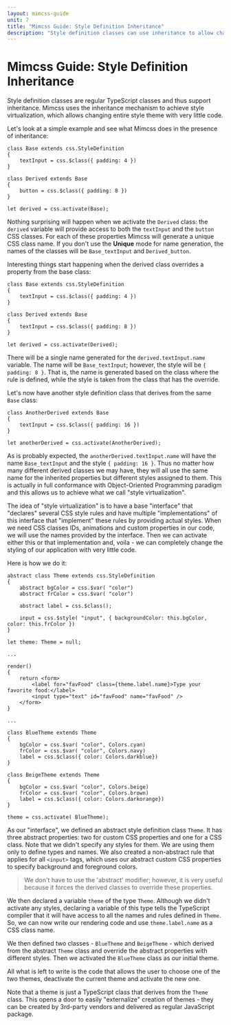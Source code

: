 ```yaml
---
layout: mimcss-guide
unit: 7
title: "Mimcss Guide: Style Definition Inheritance"
description: "Style definition classes can use inheritance to allow changing visual aspects of the application without changing its HTML code."
---
```


# Mimcss Guide: Style Definition Inheritance

Style definition classes are regular TypeScript classes and thus support inheritance. Mimcss uses the inheritance mechanism to achieve style virtualization, which allows changing entire style theme with very little code.

Let's look at a simple example and see what Mimcss does in the presence of inheritance:

```tsx
class Base extends css.StyleDefinition
{
    textInput = css.$class({ padding: 4 })
}

class Derived extends Base
{
    button = css.$class({ padding: 8 })
}

let derived = css.activate(Base);
```

Nothing surprising will happen when we activate the `Derived` class: the `derived` variable will provide access to both the `textInput` and the `button` CSS classes. For each of these properties Mimcss will generate a unique CSS class name. If you don't use the **Unique** mode for name generation, the names of the classes will be `Base_textInput` and `Derived_button`.

Interesting things start happening when the derived class overrides a property from the base class:

```tsx
class Base extends css.StyleDefinition
{
    textInput = css.$class({ padding: 4 })
}

class Derived extends Base
{
    textInput = css.$class({ padding: 8 })
}

let derived = css.activate(Derived);
```

There will be a single name generated for the `derived.textInput.name` variable. The name will be `Base_textInput`; however, the style will be `{ padding: 8 }`. That is, the name is generated based on the class where the rule is defined, while the style is taken from the class that has the override.

Let's now have another style definition class that derives from the same `Base` class:

```tsx
class AnotherDerived extends Base
{
    textInput = css.$class({ padding: 16 })
}

let anotherDerived = css.activate(AnotherDerived);
```

As is probably expected, the `anotherDerived.textInput.name` will have the name `Base_textInput` and the style `{ padding: 16 }`. Thus no matter how many different derived classes we may have, they will all use the same name for the inherited properties but different styles assigned to them. This is actually in full conformance with Object-Oriented Programming paradigm and this allows us to achieve what we call "style virtualization".

The idea of "style virtualization" is to have a base "interface" that "declares" several CSS style rules and have multiple "implementations" of this interface that "implement" these rules by providing actual styles. When we need CSS classes IDs, animations and custom properties in our code, we will use the names provided by the interface. Then we can activate either this or that implementation and, voila - we can completely change the styling of our application with very little code.

Here is how we do it:

```tsx
abstract class Theme extends css.StyleDefinition
{
    abstract bgColor = css.$var( "color")
    abstract frColor = css.$var( "color")

    abstract label = css.$class();

    input = css.$style( "input", { backgroundColor: this.bgColor, color: this.frColor })
}

let theme: Theme = null;

...

render()
{
    return <form>
        <label for="favFood" class={theme.label.name}>Type your favorite food:</label>
        <input type="text" id="favFood" name="favFood" />
    </form>
}

...

class BlueTheme extends Theme
{
    bgColor = css.$var( "color", Colors.cyan)
    frColor = css.$var( "color", Colors.navy)
    label = css.$class({ color: Colors.darkblue})
}

class BeigeTheme extends Theme
{
    bgColor = css.$var( "color", Colors.beige)
    frColor = css.$var( "color", Colors.brown)
    label = css.$class({ color: Colors.darkorange})
}

theme = css.activate( BlueTheme);
```

As our "interface", we defined an abstract style definition class `Theme`. It has three abstract properties: two for custom CSS properties and one for a CSS class. Note that we didn't specify any styles for them. We are using them only to define types and names. We also created a non-abstract rule that applies for all `<input>` tags, which uses our abstract custom CSS properties to specify background and foreground colors.

> We don't have to use the 'abstract' modifier; however, it is very useful because it forces the derived classes to override these properties.

We then declared a variable `theme` of the type `Theme`. Although we didn't activate any styles, declaring a variable of this type tells the TypeScript compiler that it will have access to all the names and rules defined in `Theme`. So, we can now write our rendering code and use `theme.label.name` as a CSS class name.

We then defined two classes - `BlueTheme` and `BeigeTheme` - which derived from the abstract `Theme` class and override the abstract properties with different styles. Then we activated the `BlueTheme` class as our initial theme.

All what is left to write is the code that allows the user to choose one of the two themes, deactivate the current theme and activate the new one.

Note that a theme is just a TypeScript class that derives from the `Theme` class. This opens a door to easily "externalize" creation of themes - they can be created by 3rd-party vendors and delivered as regular JavaScript package.






